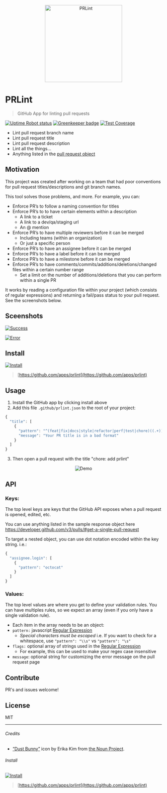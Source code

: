 <p align="center">
	<img width="248" src="https://cdn.rawgit.com/ewolfe/prlint/master/assets/logomark-stylized.svg" alt="PRLint">
</p>

# PRLint

> GitHub App for linting pull requests

[![Uptime Robot status](https://img.shields.io/uptimerobot/status/m779695827-b37294d12c5f3ad174528d33.svg)](https://stats.uptimerobot.com/ZzYnEf2BW)
[![Greenkeeper badge](https://badges.greenkeeper.io/ewolfe/prlint.svg)](https://greenkeeper.io/)
[![Test Coverage](https://api.codeclimate.com/v1/badges/a99a88d28ad37a79dbf6/test_coverage)](https://codeclimate.com/github/ewolfe/prlint)

- Lint pull request branch name
- Lint pull request title
- Lint pull request description
- Lint all the things...
- Anything listed in the [pull request object](https://github.com/ewolfe/prlint/wiki/sample-pull-request-object
)

## Motivation

This project was created after working on a team that had poor conventions for pull request titles/descriptions and git branch names.

This tool solves those problems, and more. For example, you can:

- Enforce PR’s to follow a naming convention for titles
- Enforce PR’s to to have certain elements within a description
	- A link to a ticket
	- A link to a dev/qa/staging url
	- An @ mention
- Enforce PR’s to have multiple reviewers before it can be merged
	- Including teams (within an organization)
	- Or just a specific person
- Enforce PR’s to have an assignee before it can be merged
- Enforce PR’s to have a label before it can be merged
- Enforce PR’s to have a milestone before it can be merged
- Enforce PR’s to have comments/commits/additions/deletions/changed files within a certain number range
	- Set a limit on the number of additions/deletions that you can perform within a single PR

It works by reading a configuration file within your project (which consists of regular expressions) and returning a fail/pass status to your pull request. See the screenshots below.

## Sceenshots

[![Success](https://cdn.rawgit.com/ewolfe/prlint/master/assets/screenshot-success.png)](https://cdn.rawgit.com/ewolfe/prlint/master/assets/screenshot-success.png)

[![Error](https://cdn.rawgit.com/ewolfe/prlint/master/assets/screenshot-error.png)](https://cdn.rawgit.com/ewolfe/prlint/master/assets/screenshot-error.png)

## Install

[![Install](https://cdn.rawgit.com/ewolfe/prlint/master/assets/screenshot-install.png)](https://github.com/apps/prlint)

> [https://github.com/apps/prlint](https://github.com/apps/prlint)

## Usage

1. Install the GitHub app by clicking install above
1. Add this file `.github/prlint.json` to the root of your project:
```javascript
{
  "title": [
    {
      "pattern": "^(feat|fix|docs|style|refactor|perf|test|chore)((.+))?:\\s.+",
      "message": "Your PR title is in a bad format"
    }
  ]
}
```

3. Then open a pull request with the title "chore: add prlint"

<p align="center">
  <img src="https://cdn.rawgit.com/ewolfe/prlint/master/assets/demo.gif" alt="Demo">
</p>

## API

### Keys:

The top level keys are keys that the GitHub API exposes when a pull request is opened, edited, etc.

You can use anything listed in the sample response object here https://developer.github.com/v3/pulls/#get-a-single-pull-request

To target a nested object, you can use dot notation encoded within the key string. i.e.:

```javascript
{
  "assignee.login": [
    {
      "pattern": "octocat"
    }
  ]
}
```

### Values:

The top level values are where you get to define your validation rules. You can have multiples rules, so we expect an array (even if you only have a single validation rule).

- Each item in the array needs to be an object:
- `pattern:` javascript [Regular Expression](https://developer.mozilla.org/en-US/docs/Web/JavaScript/Reference/Global_Objects/RegExp#Syntax)
  - *Special characters must be escaped*
    i.e. If you want to check for a whitespace, use `"pattern": "\\s"` vs `"pattern": "\s"`
- `flags:` optional array of strings used in the [Regular Expression](https://developer.mozilla.org/en-US/docs/Web/JavaScript/Reference/Global_Objects/RegExp)
    - For example, this can be used to make your regex case insensitive
- `message`: optional string for customizing the error message on the pull request page

## Contribute

PR's and issues welcome!

## License

MIT

---

###### Credits

- [“Dust Bunny”](https://thenounproject.com/term/lint/176538/) icon by Erika Kim from [the Noun Project](https://thenounproject.com/).

###### Install

[![Install](https://cdn.rawgit.com/ewolfe/prlint/master/assets/screenshot-install.png)](https://github.com/apps/prlint)

> [https://github.com/apps/prlint](https://github.com/apps/prlint)
